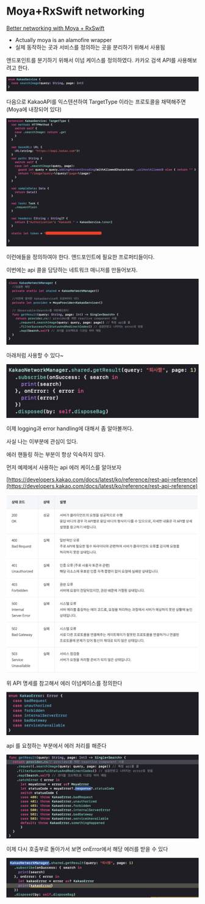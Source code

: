 # Moya+RxSwift networking

[Better networking with Moya + RxSwift](https://medium.com/@mattiacontin/better-networking-with-moya-rxswift-a90d821f1ce8)

- Actually moya is an alamofire wrapper
- 실제 동작하는 곳과 서비스를 정의하는 곳을 분리하기 위해서 사용됨

앤드포인트를 분기하기 위해서 이넘 케이스를 정의하였다. 카카오 검색 API를 사용해보려고 한다.

![Moya%20RxSwift%20networking%20e8baa9e101fe45109c5b4e1eed969a5c/Untitled.png](Moya%20RxSwift%20networking%20e8baa9e101fe45109c5b4e1eed969a5c/Untitled.png)

다음으로 KakaoAPI를 익스텐션하여 TargetType 이라는 프로토콜을 채택해주면 (Moya에 내장되어 있다)

![Moya%20RxSwift%20networking%20e8baa9e101fe45109c5b4e1eed969a5c/Untitled%201.png](Moya%20RxSwift%20networking%20e8baa9e101fe45109c5b4e1eed969a5c/Untitled%201.png)

이런애들을 정의하여야 한다. 앤드포인트에 필요한 프로퍼티들이다.

이번에는 api 콜을 담당하는 네트워크 매니저를 만들어보자.

![Moya%20RxSwift%20networking%20e8baa9e101fe45109c5b4e1eed969a5c/Untitled%202.png](Moya%20RxSwift%20networking%20e8baa9e101fe45109c5b4e1eed969a5c/Untitled%202.png)

아래처럼 사용할 수 있다~

![Moya%20RxSwift%20networking%20e8baa9e101fe45109c5b4e1eed969a5c/Untitled%203.png](Moya%20RxSwift%20networking%20e8baa9e101fe45109c5b4e1eed969a5c/Untitled%203.png)

이제 logging과 error handling에 대해서 좀 알아볼꺼다.

사실 나는 이부분에 관심이 있다.

에러 핸들링 하는 부분이 항상 익숙하지 않다.

먼저 예제에서 사용하는 api 에러 케이스를 알아보자

[https://developers.kakao.com/docs/latest/ko/reference/rest-api-reference](https://developers.kakao.com/docs/latest/ko/reference/rest-api-reference)

![Moya%20RxSwift%20networking%20e8baa9e101fe45109c5b4e1eed969a5c/Untitled%204.png](Moya%20RxSwift%20networking%20e8baa9e101fe45109c5b4e1eed969a5c/Untitled%204.png)

위 API 명세를 참고해서 에러 이넘케이스를 정의한다

![Moya%20RxSwift%20networking%20e8baa9e101fe45109c5b4e1eed969a5c/Untitled%205.png](Moya%20RxSwift%20networking%20e8baa9e101fe45109c5b4e1eed969a5c/Untitled%205.png)

api 를 요청하는 부분에서 에러 처리를 해준다

![Moya%20RxSwift%20networking%20e8baa9e101fe45109c5b4e1eed969a5c/Untitled%206.png](Moya%20RxSwift%20networking%20e8baa9e101fe45109c5b4e1eed969a5c/Untitled%206.png)

이제 다시 호출부로 돌아가서 보면 onError에서 해당 에러를 받을 수 있다

![Moya%20RxSwift%20networking%20e8baa9e101fe45109c5b4e1eed969a5c/Untitled%207.png](Moya%20RxSwift%20networking%20e8baa9e101fe45109c5b4e1eed969a5c/Untitled%207.png)